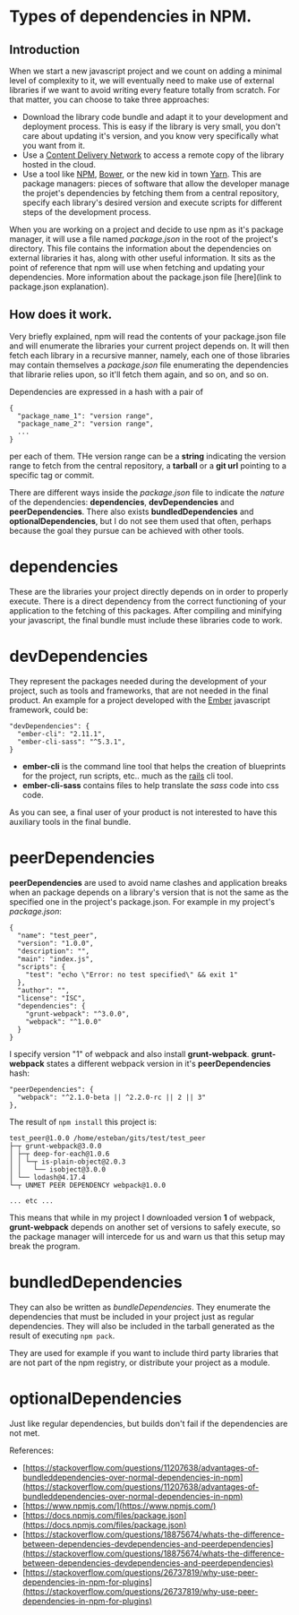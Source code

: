 # Types of dependencies in NPM.

## Introduction

When we start a new javascript project and we count on adding a minimal level of complexity to it, we will eventually need to make use of external libraries if we want to avoid writing every feature totally from scratch. For that matter, you can choose to take three approaches:
  * Download the library code bundle and adapt it to your development and deployment process. This is easy if the library is very small, you don't care about updating it's version, and you know very specifically what you want from it.
  * Use a [Content Delivery Network](https://en.wikipedia.org/wiki/Content_delivery_network) to access a remote copy of the library hosted in the cloud.
  * Use a tool like [NPM](https://www.npmjs.com/), [Bower](https://bower.io/), or the new kid in town [Yarn](https://yarnpkg.com/en/). This are package managers: pieces of software that allow the developer manage the projet's dependencies by fetching them from a central repository, specify each library's desired version and execute scripts for different steps of the development process.


When you are working on a project and decide to use npm as it's package manager, it will use a file named *package.json* in the root of the project's directory. This file contains the information about the dependencies on external libraries it has, along with other useful information. It sits as the point of reference that npm will use when fetching and updating your dependencies. More information about the package.json file [here](link to package.json explanation).

## How does it work.

Very briefly explained, npm will read the contents of your package.json file and will enumerate the libraries your current project depends on. It will then fetch each library in a recursive manner, namely, each one of those libraries may contain themselves a *package.json* file enumerating the dependencies that librarie relies upon, so it'll fetch them again, and so on, and so on.

Dependencies are expressed in a hash with a pair of

```
{
  "package_name_1": "version range",
  "package_name_2": "version range",
  ...
}
```

per each of them. THe version range can be a **string** indicating the version range to fetch from the central repository, a **tarball** or a **git url** pointing to a specific tag or commit.

There are different ways inside the *package.json* file to indicate the *nature* of the dependencies: **dependencies**, **devDependencies** and **peerDependencies**.
There also exists **bundledDependencies** and **optionalDependencies**, but I do not see them used that often, perhaps because the goal they pursue can be achieved with other tools.

# dependencies

These are the libraries your project directly depends on in order to properly execute. There is a direct dependency from the correct functioning of your application to the fetching of this packages. After compiling and minifying your javascript, the final bundle must include these libraries code to work.

# devDependencies

They represent the packages needed during the development of your project, such as tools and frameworks, that are not needed in the final product. An example for a project developed with the [Ember](https://www.emberjs.com/) javascript framework, could be:

```
"devDependencies": {
  "ember-cli": "2.11.1",
  "ember-cli-sass": "^5.3.1",
}
```

  * **ember-cli** is the command line tool that helps the creation of blueprints for the project, run scripts, etc.. much as the [rails](http://rubyonrails.org/) cli tool.
  * **ember-cli-sass** contains files to help translate the *sass* code into css code.

As you can see, a final user of your product is not interested to have this auxiliary tools in the final bundle.


# peerDependencies

**peerDependencies** are used to avoid name clashes and application breaks when an package depends on a library's version that is not the same as the specified one in the project's package.json. For example in my project's *package.json*:

```
{
  "name": "test_peer",
  "version": "1.0.0",
  "description": "",
  "main": "index.js",
  "scripts": {
    "test": "echo \"Error: no test specified\" && exit 1"
  },
  "author": "",
  "license": "ISC",
  "dependencies": {
    "grunt-webpack": "^3.0.0",
    "webpack": "^1.0.0"
  }
}
```

I specify version "1" of webpack and also install **grunt-webpack**. **grunt-webpack** states a different webpack version in it's **peerDependencies** hash:

```
"peerDependencies": {
  "webpack": "^2.1.0-beta || ^2.2.0-rc || 2 || 3"
},
```

The result of `npm install` this project is:

```
test_peer@1.0.0 /home/esteban/gits/test/test_peer
├─┬ grunt-webpack@3.0.0
│ ├─┬ deep-for-each@1.0.6
│ │ └─┬ is-plain-object@2.0.3
│ │   └── isobject@3.0.0
│ └── lodash@4.17.4
└─┬ UNMET PEER DEPENDENCY webpack@1.0.0

... etc ...
```

This means that while in my project I downloaded version **1** of webpack, **grunt-webpack** depends on another set of versions to safely execute, so the package manager will intercede for us and warn us that this setup may break the program.


# bundledDependencies

They can also be written as *bundleDependencies*. They enumerate the dependencies that must be included in your project just as regular dependencies. They will also be included in the tarball generated as the result of executing `npm pack`.

They are used for example if you want to include third party libraries that are not part of the npm registry, or distribute your project as a module.

# optionalDependencies

Just like regular dependencies, but builds don't fail if the dependencies are not met.


References:

- [https://stackoverflow.com/questions/11207638/advantages-of-bundleddependencies-over-normal-dependencies-in-npm](https://stackoverflow.com/questions/11207638/advantages-of-bundleddependencies-over-normal-dependencies-in-npm)
- [https://www.npmjs.com/](https://www.npmjs.com/)
- [https://docs.npmjs.com/files/package.json](https://docs.npmjs.com/files/package.json)
- [https://stackoverflow.com/questions/18875674/whats-the-difference-between-dependencies-devdependencies-and-peerdependencies](https://stackoverflow.com/questions/18875674/whats-the-difference-between-dependencies-devdependencies-and-peerdependencies)
- [https://stackoverflow.com/questions/26737819/why-use-peer-dependencies-in-npm-for-plugins](https://stackoverflow.com/questions/26737819/why-use-peer-dependencies-in-npm-for-plugins)
